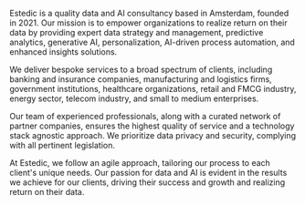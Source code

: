 Estedic is a quality data and AI consultancy based in Amsterdam, founded in 2021. Our mission is to empower organizations to realize return on their data by providing expert data strategy and management, predictive analytics, generative AI, personalization, AI-driven process automation, and enhanced insights solutions.

We deliver bespoke services to a broad spectrum of clients, including banking and insurance companies, manufacturing and logistics firms, government institutions, healthcare organizations, retail and FMCG industry, energy sector, telecom industry, and small to medium enterprises.

Our team of experienced professionals, along with a curated network of partner companies, ensures the highest quality of service and a technology stack agnostic approach. We prioritize data privacy and security, complying with all pertinent legislation.

At Estedic, we follow an agile approach, tailoring our process to each client's unique needs. Our passion for data and AI is evident in the results we achieve for our clients, driving their success and growth and realizing return on their data. 
